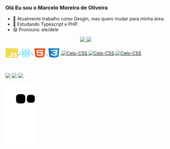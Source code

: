 ### Olá Eu sou o Marcelo Moreira de Oliveira

- 🔭 Atualmente trabalho como Desgin, mas quero mudar para minha área.
- 🌱 Estudando Typescript e PHP.
- 😄 Pronouns: ele/dele

<div align="center">
  <a href="https://github.com/marcelo-m-oliveira">
  <img height="180em" src="https://github-readme-stats.vercel.app/api?username=marcelo-m-oliveira&show_icons=true&theme=dracula&include_all_commits=true&count_private=true"/>
  <img height="180em" src="https://github-readme-stats.vercel.app/api/top-langs/?username=marcelo-m-oliveira&layout=compact&langs_count=7&theme=dracula"/>
</div>
  
<div style="display: inline_block"><br>
  <img align="center" alt="Celo-Js" height="30" width="40" src="https://raw.githubusercontent.com/devicons/devicon/master/icons/javascript/javascript-plain.svg">
  <img align="center" alt="Celo-React" height="30" width="40" src="https://raw.githubusercontent.com/devicons/devicon/master/icons/react/react-original.svg">
  <img align="center" alt="Celo-HTML" height="30" width="40" src="https://raw.githubusercontent.com/devicons/devicon/master/icons/html5/html5-original.svg">
  <img align="center" alt="Celo-CSS" height="30" width="40" src="https://raw.githubusercontent.com/devicons/devicon/master/icons/css3/css3-original.svg">
  <img align="center" alt="Celo-CSS" height="30" width="40" src="https://cdn.jsdelivr.net/gh/devicons/devicon/icons/ruby/ruby-plain.svg" />
  <img align="center" alt="Celo-CSS" height="30" width="40" src="https://cdn.jsdelivr.net/gh/devicons/devicon/icons/php/php-plain.svg" />
  <img align="center" alt="Celo-CSS" height="30" width="40" src="https://cdn.jsdelivr.net/gh/devicons/devicon/icons/java/java-original.svg" />
</div>
  
  ##
  
  <div><br>
    <a href="https://www.linkedin.com/in/marcelo-moreira-de-oliveira-0a8b2b175" target="_blank"><img src="https://img.shields.io/badge/-LinkedIn-%230077B5?style=for-the-badge&logo=linkedin&logoColor=white" target="_blank"></a>  
    <a href="https://www.instagram.com/marcelo_moreira__" target="_blank"><img src="https://img.shields.io/badge/-Instagram-%23E4405F?style=for-the-badge&logo=instagram&logoColor=white" target="_blank"></a>
    <a href = "mailto:marcelomra.oliveira@gmail.com"><img src="https://img.shields.io/badge/-Gmail-%23333?style=for-the-badge&logo=gmail&logoColor=white" target="_blank"></a>

   ![Snake animation](https://github.com/marcelo-m-oliveira/marcelo-m-oliveira/blob/output/github-contribution-grid-snake.svg)

  </div>
 
